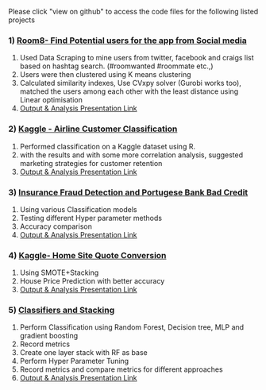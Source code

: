 Please click "view on github" to access the code files for the following listed projects

### 1) [Room8- Find Potential users for the app from Social media](https://github.com/sowmya2790/Machine-Learning/tree/main/RoomMate%20Matching)

1. Used Data Scraping to mine users from twitter, facebook and craigs list based on hashtag search. (#roomwanted #roommate etc.,)
2. Users were then clustered using K means clustering
3. Calculated similarity indexes, Use CVxpy solver (Gurobi works too), matched the users among each other with the least distance using Linear optimisation 
4. [Output & Analysis Presentation Link](https://github.com/sowmya2790/Machine-Learning/blob/1b5ce695286c2e7fb5c89efa13bdda7c3b2d79ca/Output%20files/Room8_Presentation.pdf)

### 2) [Kaggle - Airline Customer Classification](https://github.com/sowmya2790/Machine-Learning/tree/main/Kaggle_AirlineData_Classification)

1. Performed classification on a Kaggle dataset using R.
2. with the results and with some more correlation analysis, suggested marketing strategies for customer retention
3. [Output & Analysis Presentation Link](https://github.com/sowmya2790/Machine-Learning/blob/eaf667263058c539e9df7ef11e62045a40fb6f37/Output%20files/Invistico%20Airlines.pdf)

### 3) [Insurance Fraud Detection and Portugese Bank Bad Credit](https://github.com/sowmya2790/Machine-Learning/tree/main/Portugese%20Bank-Bad%20Credits%20and%20Insurance%20Fraud%20detection)

1. Using various Classification models
2. Testing different Hyper parameter methods
3. Accuracy comparison 
4. [Output & Analysis Presentation Link](https://github.com/sowmya2790/Machine-Learning/blob/25e1bca06e8dcae87fc47723775e9ee8c038de08/Output%20files/Classification%20and%20Hyperparameter%20tuning.pdf)

### 4) [Kaggle- Home Site Quote Conversion](https://github.com/sowmya2790/Machine-Learning/tree/main/Home-Site%20Quote%20Conversion)

1. Using SMOTE+Stacking 
2. House Price Prediction with better accuracy
3. [Output & Analysis Presentation Link](https://github.com/sowmya2790/Machine-Learning/blob/94a5b8cc3e049289f49a01bc88722ce7b21fa088/Output%20files/Homesite%20Quote.pdf)

### 5) [Classifiers and Stacking](https://github.com/sowmya2790/Machine-Learning/tree/main/Stacking)
1. Perform Classification using Random Forest, Decision tree, MLP and gradient boosting
2. Record metrics
3. Create one layer stack with RF as base
4. Perform Hyper Parameter Tuning
5. Record metrics and compare metrics for different approaches
6. [Output & Analysis Presentation Link](https://github.com/sowmya2790/Machine-Learning/blob/50c2ab18685e40d2a60e04d0ab00885f559b0230/Output%20files/Stacking.pdf)



